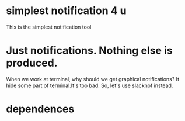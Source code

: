 # simplest notification 4 u

This is the simplest notification tool

# Just notifications. Nothing else is produced.

 When we work at terminal, why should we get graphical notifications?
 It hide some part of terminal.It's too bad.
So, let's use slacknof instead.

# dependences
